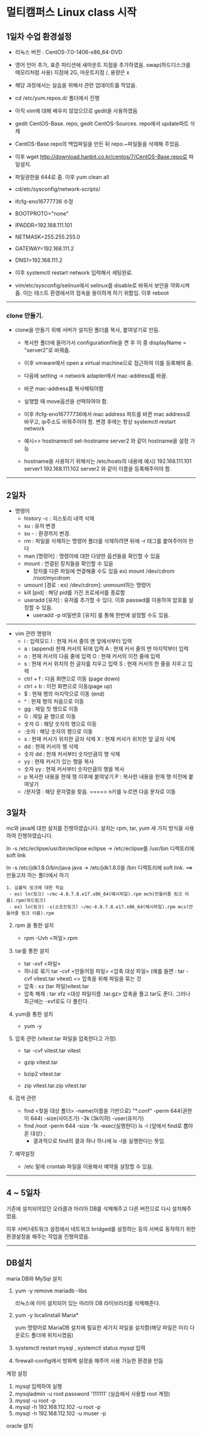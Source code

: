 # 멀티캠퍼스 Linux class 시작

## 1일차 수업 환경설정 
- 리눅스 버전 : CentOS-7.0-1406-x86_64-DVD
- 영어 언어 추가, 표준 파티션에 새마운트 지점을 추가하였음. swap(하드디스크를 메모리처럼 사용) 지점에 2G, 마운트지점 /, 용량은 x

- 해당 과정에서는 실습을 위해서 관련 업데이트를 막았음.
- cd /etc/yum.repos.d/ 폴더에서 진행
- 아직 vim에 대해 배우지 않았으므로 gedit을 사용하였음
- gedit CentOS-Base. repo, gedit CentOS-Sources. repo에서 update파트 삭제
- CentOS-Base.repo의 백업파일을 만든 뒤  repo.~파일들을 삭제해 주었음.
- 이후 wget http://download.hanbit.co.kr/centos/7/CentOS-Base.repo로 파일설치.
- 파일권한을 644로 줌. 이후 yum clean all


- cd/etc/sysconfig/network-scripts/
- ifcfg-eno16777736 수정
- BOOTPROTO="none"
- IPADDR=192.168.111.101
- NETMASK=255.255.255.0
- GATEWAY=192.168.111.2
- DNS1=192.168.111.2
- 이후 systemctl restart network 입력해서 세팅완료.

- vim/etc/sysconfig/selinux에서 selinux를 disable로 바꿔서 보안을 약화시켜줌. 이는 테스트 환경에서의 접속을 용이하게 하기 위함임. 이후 reboot

***

### clone 만들기.
- clone을 만들기 위해 서버가 설치된 폴더를 복사, 붙여넣기로 만듬.
    - 복사한 폴더에 들어가서 configurationfile을 켠 후 이 중 displayName = "server2"로 바꿔줌.
    - 이후 vmware에서 open a virtual machine으로 접근하여 이를 등록해여 줌.
    - 다음에 setting -> network adapter에서 mac-address를 바꿈.
    - 바꾼 mac-address를 복사해둬야함
    - 실행할 때 move옵션을 선택하여야 함.
    - 이후 ifcfg-eno16777736에서 mac address 파트를 바뀐 mac address로 바꾸고, ip주소도 바꿔주어야 함. 변경 후에는 항상 systemctl restart network

    - 예시=> hostnamectl set-hostname server2  와 같이 hostname을 설정 가능
    - hostname을 사용하기 위해서는 /etc/hosts의 내용에 예시) 192.168.111.101 server1 192.168.111.102 server2 와 같이 이름을 등록해주어야 함. 

***

## 2일차

- 명령어
  - history -c : 히스토리 내역 삭제
  - su : 유저 변경
  - su - : 환경까지 변경.
  - rm : 파일을 삭제하는 명령어  폴더를 삭제하려면 뒤에 -r 태그를 붙여주어야 한다
  - man [명령어] : 명령어에 대한 다양한 옵션들을 확인할 수 있음
  - mount  : 연결된 장치들을 확인할 수 있음
    - 장치를 다른 파일에 연결해줄 수도 있음 ex) mount /dev/cdrom /root/mycdrom
  - umount [경로 : ex) /dev/cdrom]: unmount하는 명령어
  - kill [pid] : 해당 pid를 가진 프로세서를 종료함
  - useradd [유저] : 유저를 추가할 수 있다. 이후 passwd를 이용하여 암호를 설정할 수 있음.
    - useradd -p 비밀번호 [유저] 를 통해 한번에 설정할 수도 있음.

***

- vim 관련 명령어
  - i :  입력모드						I : 현재 커서 줄의 맨 앞에서부터 입력
  - a : (append) 현재 커서의 뒤에 입력	A : 현재 커서 줄의 맨 마지막부터 입력
  - o : 현재 커서의 다음 줄에 입력         O : 현재 커서의 이전 줄에 입력
  - s : 현재 커서 위치의 한 글자를 지우고 입력        S : 현재 커서의 한 줄을 지우고 입력
  - ctrl + f : 다음 화면으로 이동 (page down)
  - ctrl + b : 이전 화면으로 이동(page up)
  - $ : 현재 행의 마지막으로 이동 (end)
  - ^ : 현재 행의 처음으로 이동
  - gg : 제일 첫 행으로 이동
  - G : 제일 끝 행으로 이동
  - 숫자 G : 해당 숫자의 행으로 이동
  -  :숫자 : 해당 숫자의 행으로 이동
  - x : 현재 커서가 위치한 글자 삭제  X : 현재 커서가 위치한 앞 글자 삭제
  - dd : 현재 커서의 행 삭제 
  - 숫자 dd : 현재 커서부터 숫자만큼의 행 삭제
  - yy : 현재 커서가 있는 행을 복사
  - 숫자 yy : 현재 커서부터 숫자만큼의 행을 복사
  - p 복사한 내용을 현재 행 이후에 붙여넣기     P : 복사한 내용을 현재 행 이전에 붙여넣기
  - /문자열 : 해당 문자열을 찾음.  ====> n키를 누르면 다음 문자로 이동 



## 3일차



mc와 java에 대한 설치를 진행하였습니다. 설치는 rpm, tar, yum 세 가지 방식을 사용하여 진행하였습니다.



 ln -s /etc/eclipse/usr/bin/eclipse eclipse -> /etc/eclipse를  /usr/bin 디렉토리에 soft link

ln -s /etc/jdk1.8.0/bin/java java -> /etc/jdk1.8.0을 /bin 디렉토리에 soft link.   ==> 만들고자 하는 폴더에서 하기





 	1. 심볼릭 링크에 대한 학습
     - ex) ln(링크) ~/mc-4.8.7.8.e17.x86_64(예시파일).rpm mch(만들어줄 링크 이름).rpm(하드링크)
     - ex) ln(링크) -s(소프트링크) ~/mc-4.8.7.8.e17.x86_64(예시파일).rpm mcs(만들어줄 링크 이름).rpm 



2. rpm 을 통한 설치
   - rpm -Uvh <파일>.rpm
3. tar를 통한 설치
   - tar -xvf <파일>
   - 하나로 묶기 tar -cvf <만들어질 파일> <압축 대상 파일> (예를 들면 : tar -cvf vitest.tar vitest) => 압축을 위해 파일을 묶는 것
   - 압축 :  xz (tar 파일)vitest.tar
   - 압축 해제 : tar xfz <대상 파일이름 .tar.gz> 압축을 풀고 tar도 푼다. 그러나 최근에는 -xvf로도 다 풀린다.
4. yum을 통한 설치
   	- yum -y



5. 압축 관련 (vitest.tar 파일을 압축한다고 가정)

   -  tar -cvf vitest.tar vitest 

   - gzip vitest.tar
   - bzip2 vitest.tar
   - zip vitest.tar.zip vitest.tar



6. 검색 관련
   - find <찾을 대상 폴더> -name(이름을 기반으로) "*.conf" -perm 644(권한이 644) -size(사이즈가) -3k (3k이하) -user(유저가)
   - find /root -perm 644 -size -1k -exec(실행한다) ls -l {앞에서 find로 뽑아온 대상} \; 
     - 결과적으로 find의 결과 하나 하나에 ls -l을 실행한다는 뜻임.

7. 예약설정
   - /etc 밑에 crontab 파일을 이용해서 예약을 설정할 수 있음.



***

## 4 ~ 5일차

기존에 설치되어있던 오라클과 마리아 DB를 삭제해주고 다른 버전으로 다시 설치해주었음.

이후 서버/네트워크 설정에서 네트워크 bridged를 설정하는 등의 서버로 동작하기 위한 환경설정을 해주는 작업을 진행하였음.





***

## DB설치

maria DB와 MySql 설치

1. yum -y remove mariadb -libs

   리눅스에 이미 설치되어 있는 마리아 DB 라이브러리를 삭제해준다.

2. yum -y localinstall Maria*

   yum 명령어로 MariaDB 설치에 필요한 세가지 파일을 설치함(해당 파일은 미리 다운로드 폴더에 위치시켰음)

3. systemctl restart mysql  , systemctl status mysql 입력

4. firewall-config에서 방화벽 설정을 해주어 사용 가능한 환경을 만듬



계정 설정

1. mysql  입력하여 실행
2. mysqladmin -u root password '111111' (실습에서 사용할 root 계정)
3. mysql -u root -p
4. mysql -h 192.168.112.102 -u root -p
5. mysql -h 192.168.112.102 -u muser -p



oracle 설치
